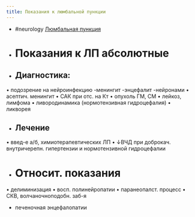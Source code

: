 ```yaml
---
title: Показания к люмбальной пункции
---
```


- #neurology 
[Люмбальная пункция](Люмбальная%20пункция.md)

- # Показания к ЛП абсолютные

- ## Диагностика:
• подозрение на нейроинфекцию
-менингит
-энцефалит
-нейронами
• асептич. менингит
• САК при отс. на Кт
• опухоль ГМ, СМ
• лейкоз, лимфома
• ливородинамика (нормотензивная гидроцефалия)
• ликворея

- ## Лечение
• введ-е а/б, химиотерапевтических ЛП
• ↓ВЧД при доброкач. внутричерепн. гипертензии и нормотензивной гидроцефалии

- # Относит. показания
• делиминизация
• восп. полинейропатии
• паранеопалст. процесс
• СКВ, волчаночноподобн. заб-я

- печеночная энцефалопатии
